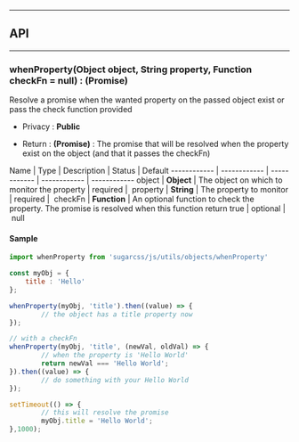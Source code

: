 


-----------------------------
## API
-----------------------------

### whenProperty(Object object, String property, Function checkFn = null) : (Promise)
Resolve a promise when the wanted property on the passed object exist or pass the check function provided

- Privacy : **Public**

- Return : **(Promise)** : The promise that will be resolved when the property exist on the object (and that it passes the checkFn)

Name | Type | Description | Status | Default
------------ | ------------ | ------------ | ------------ | ------------
object | **Object** | The object on which to monitor the property | required | 
property | **String** | The property to monitor | required | 
checkFn | **Function** | An optional function to check the property. The promise is resolved when this function return true | optional | null


#### Sample
```js
import whenProperty from 'sugarcss/js/utils/objects/whenProperty'

const myObj = {
 	title : 'Hello'
};

whenProperty(myObj, 'title').then((value) => {
		// the object has a title property now
});

// with a checkFn
whenProperty(myObj, 'title', (newVal, oldVal) => {
		// when the property is 'Hello World'
		return newVal === 'Hello World';
}).then((value) => {
		// do something with your Hello World
});

setTimeout(() => {
		// this will resolve the promise
		myObj.title = 'Hello World';
},1000);

```


